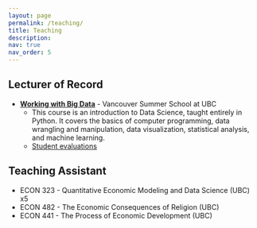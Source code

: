 ```yaml
---
layout: page
permalink: /teaching/
title: Teaching
description: 
nav: true
nav_order: 5
---
```


## Lecturer of Record

- **[Working with Big Data](https://github.com/djaramilloc/Working-with-Big-Data-VSP-2024)** - Vancouver Summer School at UBC
  - This course is an introduction to Data Science, taught entirely in Python. It covers the basics of computer programming, data wrangling and manipulation, data visualization, statistical analysis, and machine learning.
  - [Student evaluations](assets/pdf/VSP_evaluation_report.pdf)


## Teaching Assistant

- ECON 323 - Quantitative Economic Modeling and Data Science (UBC) x5
- ECON 482 - The Economic Consequences of Religion (UBC)
- ECON 441 - The Process of Economic Development (UBC)